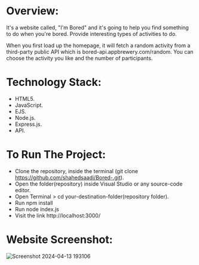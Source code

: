 # Overview:
It's a website called, "I'm Bored" and it's going to help you find something to do when you're bored. Provide interesting types of activities to do. 

When you first load up the homepage, it will fetch a random activity from a third-party public API which is bored-api.appbrewery.com/random.
You can choose the activity you like and the number of participants.

# Technology Stack:
- HTML5.
- JavaScript.
- EJS.
- Node.js.
- Express.js.
- API.

# To Run The Project:
- Clone the repository, inside the terminal (git clone https://github.com/shahedsaadi/Bored-.git).
- Open the folder(repository) inside Visual Studio or any source-code editor.
- Open Terminal > cd your-destination-folder(repository folder).
- Run npm install
- Run node index.js
- Visit the link http://localhost:3000/

# Website Screenshot:


![Screenshot 2024-04-13 193106](https://github.com/shahedsaadi/Bored-/assets/108287237/7bd725fc-33cb-48e8-8fd2-e00c7cc889da)
